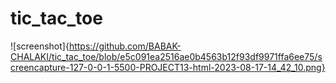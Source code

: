 # tic_tac_toe
![screenshot]{https://github.com/BABAK-CHALAKI/tic_tac_toe/blob/e5c091ea2516ae0b4563b12f93df9971ffa6ee75/screencapture-127-0-0-1-5500-PROJECT13-html-2023-08-17-14_42_10.png}
